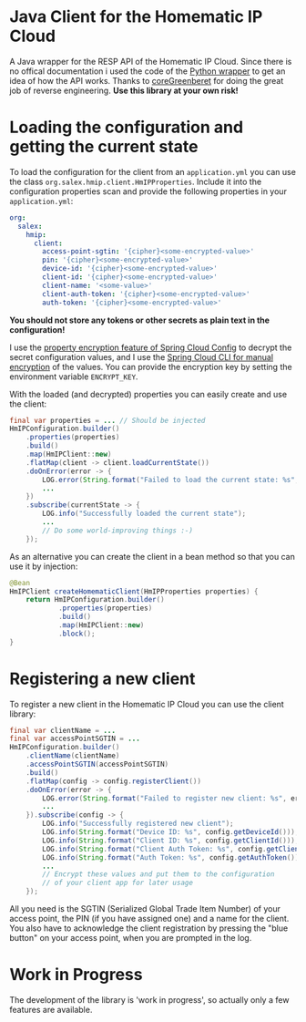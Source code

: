 # Java Client for the Homematic IP Cloud

A Java wrapper for the RESP API of the Homematic IP Cloud.
Since there is no offical documentation i used the code of the [Python wrapper](https://github.com/coreGreenberet/homematicip-rest-api)
to get an idea of how the API works. Thanks to [coreGreenberet](https://github.com/coreGreenberet) for doing the great job of
reverse engineering. **Use this library at your own risk!**

# Loading the configuration and getting the current state
To load the configuration for the client from an `application.yml` you can use the class
`org.salex.hmip.client.HmIPProperties`. Include it into the configuration properties scan
and provide the following properties in your `application.yml`:

```yml
org:
  salex:
    hmip:
      client:
        access-point-sgtin: '{cipher}<some-encrypted-value>'
        pin: '{cipher}<some-encrypted-value>'
        device-id: '{cipher}<some-encrypted-value>'
        client-id: '{cipher}<some-encrypted-value>'
        client-name: '<some-value>'
        client-auth-token: '{cipher}<some-encrypted-value>'
        auth-token: '{cipher}<some-encrypted-value>'
```
**You should not store any tokens or other secrets as plain text in the configuration!**

I use the [property encryption feature of Spring Cloud Config](https://cloud.spring.io/spring-cloud-static/spring-cloud-config/1.3.0.RELEASE/#_encryption_and_decryption) to decrypt the
secret configuration values, and I use the [Spring Cloud CLI for manual encryption](https://cloud.spring.io/spring-cloud-cli/reference/html/#_encryption_and_decryption)
of the values. You can provide the encryption key by setting the environment variable `ENCRYPT_KEY`.

With the loaded (and decrypted) properties you can easily create and use the client:

```java
final var properties = ... // Should be injected
HmIPConfiguration.builder()
    .properties(properties)
    .build()
    .map(HmIPClient::new)
    .flatMap(client -> client.loadCurrentState())
    .doOnError(error -> {
        LOG.error(String.format("Failed to load the current state: %s", error.getMessage()));
        ...
    })
    .subscribe(currentState -> {
        LOG.info("Successfully loaded the current state");
        ...
        // Do some world-improving things :-)
    });
```

As an alternative you can create the client in a bean method so that you can use it by injection:

```java
@Bean
HmIPClient createHomematicClient(HmIPProperties properties) {
    return HmIPConfiguration.builder()
            .properties(properties)
            .build()
            .map(HmIPClient::new)
            .block();
}
```

# Registering a new client
To register a new client in the Homematic IP Cloud you can use the client library:
```java
final var clientName = ...
final var accessPointSGTIN = ...        
HmIPConfiguration.builder()
    .clientName(clientName)
    .accessPointSGTIN(accessPointSGTIN)
    .build()
    .flatMap(config -> config.registerClient())
    .doOnError(error -> {
        LOG.error(String.format("Failed to register new client: %s", error.getMessage()));
        ...
    }).subscribe(config -> {
        LOG.info("Successfully registered new client");
        LOG.info(String.format("Device ID: %s", config.getDeviceId()));
        LOG.info(String.format("Client ID: %s", config.getClientId()));
        LOG.info(String.format("Client Auth Token: %s", config.getClientAuthToken()));
        LOG.info(String.format("Auth Token: %s", config.getAuthToken()));
        ...
        // Encrypt these values and put them to the configuration
        // of your client app for later usage
    });
```
All you need is the SGTIN (Serialized Global Trade Item Number) of your access point, the PIN (if you have assigned one)
and a name for the client. You also have to acknowledge the client registration by pressing the "blue button" on your
access point, when you are prompted in the log.

# Work in Progress
The development of the library is 'work in progress', so actually only a few features are available. 